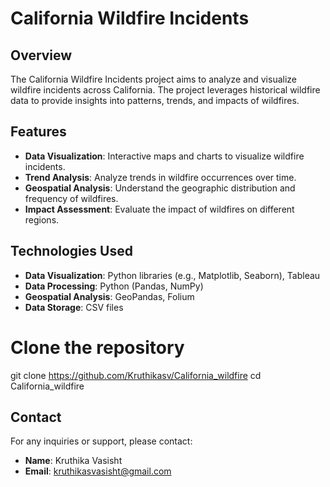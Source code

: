 # California Wildfire Incidents

## Overview

The California Wildfire Incidents project aims to analyze and visualize wildfire incidents across California. The project leverages historical wildfire data to provide insights into patterns, trends, and impacts of wildfires. 

## Features

- **Data Visualization**: Interactive maps and charts to visualize wildfire incidents.
- **Trend Analysis**: Analyze trends in wildfire occurrences over time.
- **Geospatial Analysis**: Understand the geographic distribution and frequency of wildfires.
- **Impact Assessment**: Evaluate the impact of wildfires on different regions.

## Technologies Used

- **Data Visualization**: Python libraries (e.g., Matplotlib, Seaborn), Tableau
- **Data Processing**: Python (Pandas, NumPy)
- **Geospatial Analysis**: GeoPandas, Folium
- **Data Storage**: CSV files

# Clone the repository
git clone https://github.com/Kruthikasv/California_wildfire
cd California_wildfire

## Contact

For any inquiries or support, please contact:

- **Name**: Kruthika Vasisht
- **Email**: kruthikasvasisht@gmail.com
